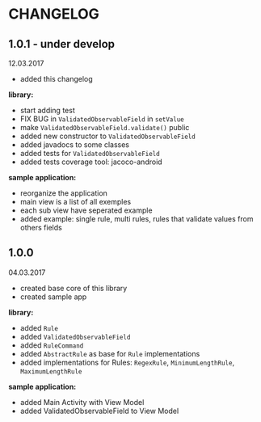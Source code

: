CHANGELOG
=========

1.0.1 - under develop
--------
12.03.2017

- added this changelog

**library:**
- start adding test
- FIX BUG in `ValidatedObservableField` in `setValue`
- make `ValidatedObservableField.validate()` public
- added new constructor to `ValidatedObservableField`
- added javadocs to some classes
- added tests for `ValidatedObservableField`
- added tests coverage tool: jacoco-android

**sample application:**
- reorganize the application
- main view is a list of all exemples
- each sub view have seperated example
- added example: single rule, multi rules, rules that validate values from others fields


1.0.0
--------
04.03.2017

- created base core of this library
- created sample app

**library:**
- added `Rule`
- added `ValidatedObservableField`
- added `RuleCommand`
- added `AbstractRule` as base for `Rule` implementations
- added implementations for Rules: `RegexRule`, `MinimumLengthRule`, `MaximumLengthRule`

**sample application:**
- added Main Activity with View Model
- added ValidatedObservableField to View Model
